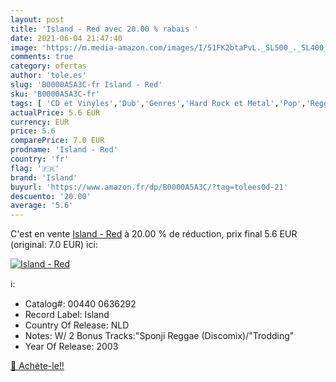 ```yaml
---
layout: post
title: 'Island - Red avec 20.00 % rabais '
date: 2021-06-04 21:47:40
image: 'https://m.media-amazon.com/images/I/51FK2btaPvL._SL500_._SL400_.jpg'
comments: true
category: ofertas
author: 'tole.es'
slug: 'B0000A5A3C-fr Island - Red'
sku: 'B0000A5A3C-fr'
tags: [ 'CD et Vinyles','Dub','Genres','Hard Rock et Metal','Pop','Reggae','Roots Reggae','island', ]
actualPrice: 5.6 EUR
currency: EUR
price: 5.6
comparePrice: 7.0 EUR
prodname: 'Island - Red'
country: 'fr'
flag: '🇫🇷'
brand: 'Island'
buyurl: 'https://www.amazon.fr/dp/B0000A5A3C/?tag=tolees0d-21'
descuento: '20.00'
average: '5.6'
---
```


C'est en vente [Island - Red](https://www.amazon.fr/dp/B0000A5A3C/?tag=tolees0d-21)  à  20.00 % de réduction, prix final  5.6 EUR (original: 7.0 EUR) ici:

[![Island - Red](https://m.media-amazon.com/images/I/51FK2btaPvL._SL500_._SL400_.jpg)](https://www.amazon.fr/dp/B0000A5A3C/?tag=tolees0d-21)

ℹ️:

- Catalog#: 00440 0636292
- Record Label: Island
- Country Of Release: NLD
- Notes: W/ 2 Bonus Tracks:"Sponji Reggae (Discomix)/"Trodding"
- Year Of Release: 2003

[🛒 Achète-le!!](https://www.amazon.fr/dp/B0000A5A3C/?tag=tolees0d-21)
